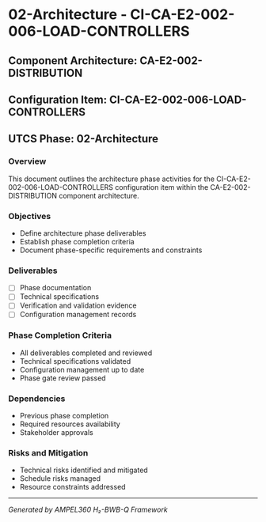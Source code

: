 # 02-Architecture - CI-CA-E2-002-006-LOAD-CONTROLLERS

## Component Architecture: CA-E2-002-DISTRIBUTION
## Configuration Item: CI-CA-E2-002-006-LOAD-CONTROLLERS
## UTCS Phase: 02-Architecture

### Overview
This document outlines the architecture phase activities for the CI-CA-E2-002-006-LOAD-CONTROLLERS configuration item within the CA-E2-002-DISTRIBUTION component architecture.

### Objectives
- Define architecture phase deliverables
- Establish phase completion criteria
- Document phase-specific requirements and constraints

### Deliverables
- [ ] Phase documentation
- [ ] Technical specifications
- [ ] Verification and validation evidence
- [ ] Configuration management records

### Phase Completion Criteria
- All deliverables completed and reviewed
- Technical specifications validated
- Configuration management up to date
- Phase gate review passed

### Dependencies
- Previous phase completion
- Required resources availability
- Stakeholder approvals

### Risks and Mitigation
- Technical risks identified and mitigated
- Schedule risks managed
- Resource constraints addressed

---
*Generated by AMPEL360 H₂-BWB-Q Framework*
